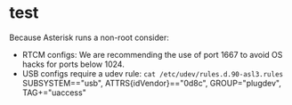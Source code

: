 # test

Because Asterisk runs a non-root consider:

 - RTCM configs: We are recommending the use of port 1667 to avoid OS hacks for ports below 1024.
 - USB configs require a udev rule: `cat /etc/udev/rules.d.90-asl3.rules` SUBSYSTEM=="usb", ATTRS{idVendor}=="0d8c", GROUP="plugdev", TAG+="uaccess"
